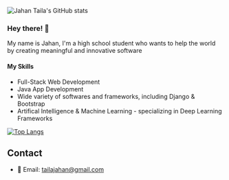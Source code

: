 ![Jahan Taila's GitHub stats](https://github-readme-stats.vercel.app/api?username=jahantaila&show_icons=true&theme=tokyonight&count_private=true&include_all_commits=True)

### Hey there! 👋

My name is Jahan, I'm a high school student who wants to help the world by creating meaningful and innovative software 


#### My Skills
* Full-Stack Web Development 
* Java App Development  
* Wide variety of softwares and frameworks, including Django & Bootstrap
* Artifical Intelligence & Machine Learning - specializing in Deep Learning Frameworks

[![Top Langs](https://github-readme-stats.vercel.app/api/top-langs/?username=jahantaila&theme=tokyonight&langs_count=10)](https://github.com/anuraghazra/github-readme-stats)


## Contact
* 📧  Email: [tailajahan@gmail.com](mailto:tailajahan@gmail.com)

